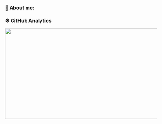 ### 📘 About me:

<p align="left"></p>
  


</div>

### ⚙️ GitHub Analytics
<div align="center">
  <img src="http://github-profile-summary-cards.vercel.app/api/cards/profile-details?username=AleKK31&theme=merko" height="300" width="900"/>
<div>



